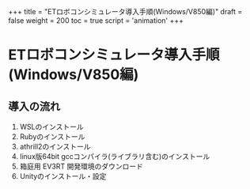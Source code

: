 +++
title = "ETロボコンシミュレータ導入手順(Windows/V850編)"
draft = false
weight = 200
toc = true
script = 'animation'
+++

# ETロボコンシミュレータ導入手順(Windows/V850編)



## 導入の流れ

1. WSLのインストール
2. Rubyのインストール
3. athrill2のインストール
4. linux版64bit gccコンパイラ(ライブラリ含む)のインストール
5. 箱庭用 EV3RT 開発環境のダウンロード
6. Unityのインストール・設定

